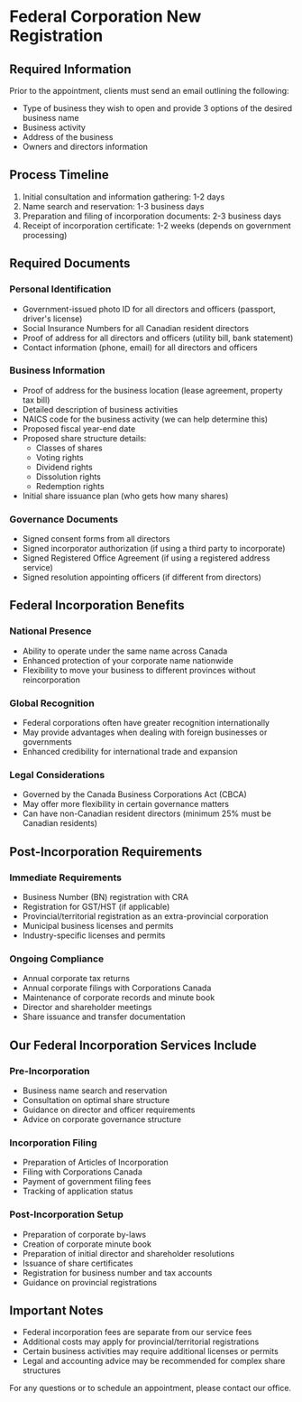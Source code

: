 # Federal Corporation New Registration

## Required Information

Prior to the appointment, clients must send an email outlining the following:
- Type of business they wish to open and provide 3 options of the desired business name
- Business activity
- Address of the business
- Owners and directors information

## Process Timeline
1. Initial consultation and information gathering: 1-2 days
2. Name search and reservation: 1-3 business days
3. Preparation and filing of incorporation documents: 2-3 business days
4. Receipt of incorporation certificate: 1-2 weeks (depends on government processing)

## Required Documents

### Personal Identification
- Government-issued photo ID for all directors and officers (passport, driver's license)
- Social Insurance Numbers for all Canadian resident directors
- Proof of address for all directors and officers (utility bill, bank statement)
- Contact information (phone, email) for all directors and officers

### Business Information
- Proof of address for the business location (lease agreement, property tax bill)
- Detailed description of business activities
- NAICS code for the business activity (we can help determine this)
- Proposed fiscal year-end date
- Proposed share structure details:
  - Classes of shares
  - Voting rights
  - Dividend rights
  - Dissolution rights
  - Redemption rights
- Initial share issuance plan (who gets how many shares)

### Governance Documents
- Signed consent forms from all directors
- Signed incorporator authorization (if using a third party to incorporate)
- Signed Registered Office Agreement (if using a registered address service)
- Signed resolution appointing officers (if different from directors)

## Federal Incorporation Benefits

### National Presence
- Ability to operate under the same name across Canada
- Enhanced protection of your corporate name nationwide
- Flexibility to move your business to different provinces without reincorporation

### Global Recognition
- Federal corporations often have greater recognition internationally
- May provide advantages when dealing with foreign businesses or governments
- Enhanced credibility for international trade and expansion

### Legal Considerations
- Governed by the Canada Business Corporations Act (CBCA)
- May offer more flexibility in certain governance matters
- Can have non-Canadian resident directors (minimum 25% must be Canadian residents)

## Post-Incorporation Requirements

### Immediate Requirements
- Business Number (BN) registration with CRA
- Registration for GST/HST (if applicable)
- Provincial/territorial registration as an extra-provincial corporation
- Municipal business licenses and permits
- Industry-specific licenses and permits

### Ongoing Compliance
- Annual corporate tax returns
- Annual corporate filings with Corporations Canada
- Maintenance of corporate records and minute book
- Director and shareholder meetings
- Share issuance and transfer documentation

## Our Federal Incorporation Services Include

### Pre-Incorporation
- Business name search and reservation
- Consultation on optimal share structure
- Guidance on director and officer requirements
- Advice on corporate governance structure

### Incorporation Filing
- Preparation of Articles of Incorporation
- Filing with Corporations Canada
- Payment of government filing fees
- Tracking of application status

### Post-Incorporation Setup
- Preparation of corporate by-laws
- Creation of corporate minute book
- Preparation of initial director and shareholder resolutions
- Issuance of share certificates
- Registration for business number and tax accounts
- Guidance on provincial registrations

## Important Notes
- Federal incorporation fees are separate from our service fees
- Additional costs may apply for provincial/territorial registrations
- Certain business activities may require additional licenses or permits
- Legal and accounting advice may be recommended for complex share structures

For any questions or to schedule an appointment, please contact our office.
